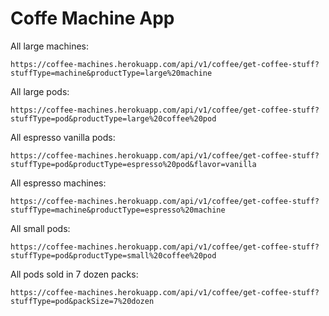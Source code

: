 # Coffe Machine App

All large machines:

    https://coffee-machines.herokuapp.com/api/v1/coffee/get-coffee-stuff?stuffType=machine&productType=large%20machine

All large pods:

    https://coffee-machines.herokuapp.com/api/v1/coffee/get-coffee-stuff?stuffType=pod&productType=large%20coffee%20pod

All espresso vanilla pods:

    https://coffee-machines.herokuapp.com/api/v1/coffee/get-coffee-stuff?stuffType=pod&productType=espresso%20pod&flavor=vanilla

All espresso machines:

    https://coffee-machines.herokuapp.com/api/v1/coffee/get-coffee-stuff?stuffType=machine&productType=espresso%20machine

All small pods:

    https://coffee-machines.herokuapp.com/api/v1/coffee/get-coffee-stuff?stuffType=pod&productType=small%20coffee%20pod

All pods sold in 7 dozen packs:
    
    https://coffee-machines.herokuapp.com/api/v1/coffee/get-coffee-stuff?stuffType=pod&packSize=7%20dozen
    